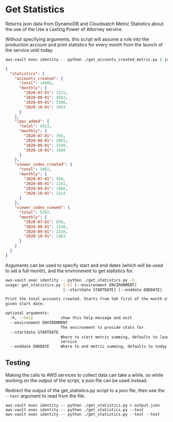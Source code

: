 # Get Statistics

Returns json data from DynamoDB and Cloudwatch Metric Statistics about the use of the Use a Lasting Power of Attorney service.

Without specifying arguments, this script will assume a role into the production account and print statistics for every month from the launch of the service until today.

```bash
aws-vault exec identity -- python ./get_accounts_created_metric.py | jq
```

```json
{
  "statistics": {
    "accounts_created": {
      "total": 14805,
      "monthly": {
        "2020-07-01": 1231,
        "2020-08-01": 4583,
        "2020-09-01": 5308,
        "2020-10-01": 3683
      }
    },
    "lpas_added": {
      "total": 6913,
      "monthly": {
        "2020-07-01": 394,
        "2020-08-01": 2081,
        "2020-09-01": 2549,
        "2020-10-01": 1889
      }
    },
    "viewer_codes_created": {
      "total": 5002,
      "monthly": {
        "2020-07-01": 569,
        "2020-08-01": 1251,
        "2020-09-01": 1868,
        "2020-10-01": 1314
      }
    },
    "viewer_codes_viewed": {
      "total": 5787,
      "monthly": {
        "2020-07-01": 858,
        "2020-08-01": 1248,
        "2020-09-01": 2218,
        "2020-10-01": 1463
      }
    }
  }
}
```

Arguments can be used to specify start and end dates (which will be used to set a full month), and the environment to get statistics for.

```bash
aws-vault exec identity -- python ./get_statistics.py -h
usage: get_statistics.py [-h] [--environment ENVIRONMENT]
                         [--startdate STARTDATE] [--enddate ENDDATE]

Print the total accounts created. Starts from teh first of the month of the
given start date.

optional arguments:
  -h, --help            show this help message and exit
  --environment ENVIRONMENT
                        The environment to provide stats for
  --startdate STARTDATE
                        Where to start metric summing, defaults to launch of
                        service
  --enddate ENDDATE     Where to end metric summing, defaults to today
```

## Testing

Making the calls to AWS services to collect data can take a while, so while working on the output of the script, a json file can be used instead.

Redirect the output of the get_statistics.py script to a json file, then use the `--test` argument to read from the file.

```
aws-vault exec identity -- python ./get_statistics.py > output.json
aws-vault exec identity -- python ./get_statistics.py --test
aws-vault exec identity -- python ./get_statistics.py --text --test
```
